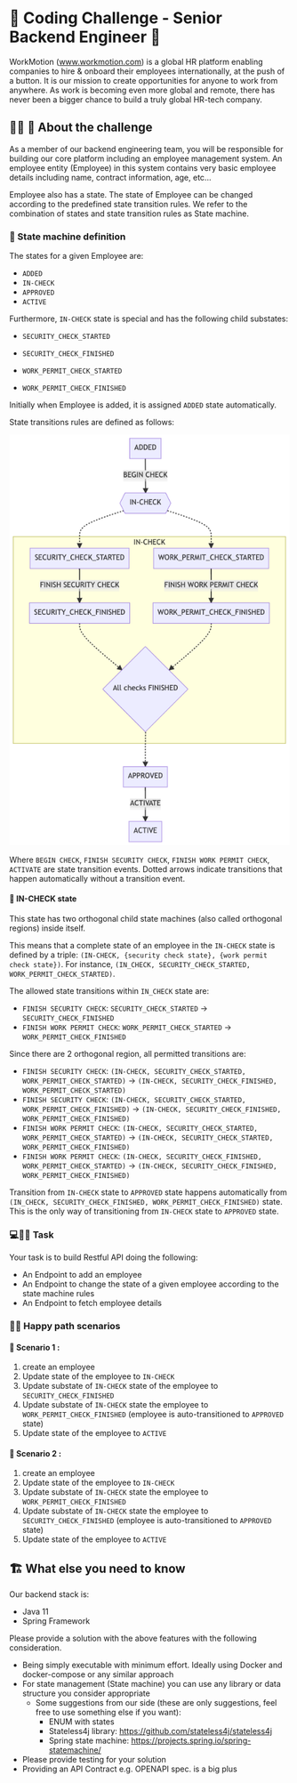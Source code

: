# 🚀 Coding Challenge - Senior Backend Engineer 🚀

WorkMotion (www.workmotion.com) is a global HR platform enabling companies to hire & onboard their employees internationally, at the push of a button.
It is our mission to create opportunities for anyone to work from anywhere.
As work is becoming even more global and remote, there has never been a bigger chance to build a truly global HR-tech company.

## 🧑‍💻 🤖 About the challenge

As a member of our backend engineering team, you will be responsible for building our core platform including an employee management system.
An employee entity (Employee) in this system contains very basic employee details including name, contract information, age, etc...

Employee also has a state. The state of Employee can be changed according to the predefined state transition rules.
We refer to the combination of states and state transition rules as State machine.

### 👾 State machine definition

The states for a given Employee are:
- `ADDED`
- `IN-CHECK`
- `APPROVED`
- `ACTIVE`

Furthermore, `IN-CHECK` state is special and has the following child substates:

- `SECURITY_CHECK_STARTED`
- `SECURITY_CHECK_FINISHED`


- `WORK_PERMIT_CHECK_STARTED`
- `WORK_PERMIT_CHECK_FINISHED`

Initially when Employee is added, it is assigned `ADDED` state automatically.


State transitions rules are defined as follows:

![state diagram](diagrams/senior_challenge_state_transition_diagram.png?raw=true "Statemachine diagram")

Where `BEGIN CHECK`, `FINISH SECURITY CHECK`, `FINISH WORK PERMIT CHECK`, `ACTIVATE` are state transition events.
Dotted arrows indicate transitions that happen automatically without a transition event.

#### 🤯 IN-CHECK state

This state has two orthogonal child state machines (also called orthogonal regions) inside itself.

This means that a complete state of an employee in the `IN-CHECK` state is defined by a triple: `(IN-CHECK, {security check state}, {work permit check state})`.
For instance, `(IN_CHECK, SECURITY_CHECK_STARTED, WORK_PERMIT_CHECK_STARTED)`.

The allowed state transitions within `IN_CHECK` state are:
- `FINISH SECURITY CHECK`: `SECURITY_CHECK_STARTED` -> `SECURITY_CHECK_FINISHED`
- `FINISH WORK PERMIT CHECK`: `WORK_PERMIT_CHECK_STARTED` -> `WORK_PERMIT_CHECK_FINISHED`

Since there are 2 orthogonal region, all permitted transitions are:
* `FINISH SECURITY CHECK`: `(IN-CHECK, SECURITY_CHECK_STARTED, WORK_PERMIT_CHECK_STARTED)` -> `(IN-CHECK, SECURITY_CHECK_FINISHED, WORK_PERMIT_CHECK_STARTED)`
* `FINISH SECURITY CHECK`: `(IN-CHECK, SECURITY_CHECK_STARTED, WORK_PERMIT_CHECK_FINISHED)` -> `(IN-CHECK, SECURITY_CHECK_FINISHED, WORK_PERMIT_CHECK_FINISHED)`
* `FINISH WORK PERMIT CHECK`: `(IN-CHECK, SECURITY_CHECK_STARTED, WORK_PERMIT_CHECK_STARTED)` -> `(IN-CHECK, SECURITY_CHECK_STARTED, WORK_PERMIT_CHECK_FINISHED)`
* `FINISH WORK PERMIT CHECK`: `(IN-CHECK, SECURITY_CHECK_FINISHED, WORK_PERMIT_CHECK_STARTED)` -> `(IN-CHECK, SECURITY_CHECK_FINISHED, WORK_PERMIT_CHECK_FINISHED)`


Transition from `IN-CHECK` state to `APPROVED` state happens automatically from `(IN_CHECK, SECURITY_CHECK_FINISHED, WORK_PERMIT_CHECK_FINISHED)` state.
This is the only way of transitioning from `IN-CHECK` state to `APPROVED` state.

### ‍💻🧑‍🔬 Task

Your task is to build  Restful API doing the following:
- An Endpoint to add an employee
- An Endpoint to change the state of a given employee according to the state machine rules
- An Endpoint to fetch employee details

### 🙌🏻 Happy path scenarios

#### 🏃 Scenario 1 :

1. create an employee
2. Update state of the employee to `IN-CHECK`
3. Update substate of `IN-CHECK` state of the employee to `SECURITY_CHECK_FINISHED`
4. Update substate of `IN-CHECK` state the employee to `WORK_PERMIT_CHECK_FINISHED` (employee is auto-transitioned to `APPROVED` state)
5. Update state of the employee to `ACTIVE`

#### 🏃 Scenario 2 :

1. create an employee
2. Update state of the employee to `IN-CHECK`
3. Update substate of `IN-CHECK` state the employee to `WORK_PERMIT_CHECK_FINISHED`
4. Update substate of `IN-CHECK` state the employee to `SECURITY_CHECK_FINISHED` (employee is auto-transitioned to `APPROVED` state)
5. Update state of the employee to `ACTIVE`



## 🏗 What else you need to know

Our backend stack is:
- Java 11
- Spring Framework

Please provide a solution with the  above features with the following consideration.

- Being simply executable with minimum effort. Ideally using Docker and docker-compose or any similar approach
- For state management (State machine) you can use any library or data structure you consider appropriate
    - Some suggestions from our side (these are only suggestions, feel free to use something else if you want):
        - ENUM with states
        - Stateless4j library: https://github.com/stateless4j/stateless4j
        - Spring state machine: https://projects.spring.io/spring-statemachine/
- Please provide testing for your solution
- Providing an API Contract e.g. OPENAPI spec. is a big plus







